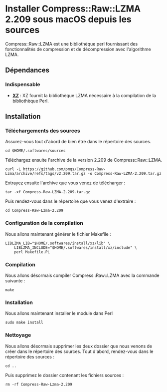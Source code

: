 # Installer Compress::Raw::LZMA 2.209 sous macOS depuis les sources

Compress::Raw::LZMA est une bibliothèque perl fournissant des fonctionnalités de
compression et de décompression avec l'algorithme LZMA.

## Dépendances

### Indispensable

* [**XZ**](xz-5.4.6.md) : XZ fournit la bibliothèque LZMA nécessaire à la
compilation de la bibliothèque Perl.

## Installation

### Téléchargements des sources

Assurez-vous tout d'abord de bien être dans le répertoire des sources.

```
cd $HOME/.softwares/sources
```

Téléchargez ensuite l'archive de la version 2.209 de Compress::Raw::LZMA.

```
curl -L https://github.com/pmqs/Compress-Raw-Lzma/archive/refs/tags/v2.209.tar.gz -o Compress-Raw-LZMA-2.209.tar.gz
```

Extrayez ensuite l'archive que vous venez de télécharger :

```
tar -xf Compress-Raw-LZMA-2.209.tar.gz
```

Puis rendez-vous dans le répertoire que vous venez d'extraire :

```
cd Compress-Raw-Lzma-2.209
```

### Configuration de la compilation

Nous allons maintenant générer le fichier Makefile :

```
LIBLZMA_LIB="$HOME/.softwares/install/xz/lib" \
    LIBLZMA_INCLUDE="$HOME/.softwares/install/xz/include" \
    perl Makefile.PL
```

### Compilation

Nous allons désormais compiler Compress::Raw::LZMA avec la commande suivante :

```
make
```

### Installation

Nous allons maintenant installer le module dans Perl

```
sudo make install
```

### Nettoyage

Nous allons désormais supprimer les deux dossier que nous venons de créer dans
le répertoire des sources. Tout d'abord, rendez-vous dans le répertoire des
sources :

```
cd ..
```

Puis supprimez le dossier contenant les fichiers sources :

```
rm -rf Compress-Raw-Lzma-2.209
```